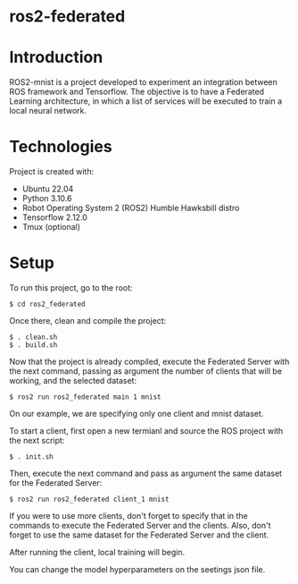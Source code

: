# ros2-federated


# Introduction
ROS2-mnist is a project developed to experiment an integration between ROS framework and Tensorflow.
The objective is to have a Federated Learning architecture, in which a list of services will be executed to train a local neural network. 

# Technologies
Project is created with:
* Ubuntu 22.04
* Python 3.10.6
* Robot Operating System 2 (ROS2) Humble Hawksbill distro
* Tensorflow 2.12.0
* Tmux (optional)

# Setup
To run this project, go to the root:
```
$ cd ros2_federated
```
Once there, clean and compile the project:
```
$ . clean.sh
$ . build.sh
```
Now that the project is already compiled, execute the Federated Server with the next command, passing as argument the number of clients that will be working, and the selected dataset:
```
$ ros2 run ros2_federated main 1 mnist
```
On our example, we are specifying only one client and mnist dataset.

To start a client, first open a new termianl and source the ROS project with the next script:
```
$ . init.sh
```

Then, execute the next command and pass as argument the same dataset for the Federated Server:
```
$ ros2 run ros2_federated client_1 mnist
```

If you were to use more clients, don't forget to specify that in the commands to execute the Federated Server and the clients. Also, don't forget to use the same dataset for the Federated Server and the client.

After running the client, local training will begin.

You can change the model hyperparameters on the seetings json file.
